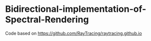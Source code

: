 # Bidirectional-implementation-of-Spectral-Rendering
Code based on https://github.com/RayTracing/raytracing.github.io
